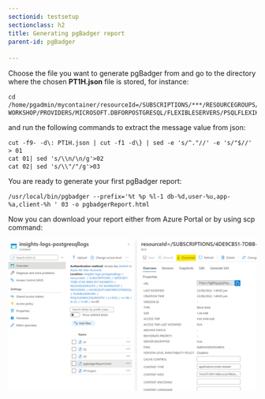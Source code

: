 ```yaml
---
sectionid: testsetup
sectionclass: h2
title: Generating pgBadger report
parent-id: pgBadger

---
```

Choose the file you want to generate pgBadger from and go to the directory where the chosen **PT1H.json** file is stored, for instance:

```shell
cd /home/pgadmin/mycontainer/resourceId=/SUBSCRIPTIONS/***/RESOURCEGROUPS/PG-WORKSHOP/PROVIDERS/MICROSOFT.DBFORPOSTGRESQL/FLEXIBLESERVERS/PSQLFLEXIKHLYQLERJGTM/y=2022/m=05/d=23/h=09/m=00
```

and run the following commands to extract the message value from json:

```shell
cut -f9- -d\: PT1H.json | cut -f1 -d\} | sed -e 's/^."//' -e 's/"$//' > 01
cat 01| sed 's/\\n/\n/g'>02
cat 02| sed 's/\\"/"/g'>03
```

You are ready to generate your first pgBadger report:

```shell
/usr/local/bin/pgbadger --prefix='%t %p %l-1 db-%d,user-%u,app-%a,client-%h ' 03 -o pgbadgerReport.html
```

Now you can download your report either from Azure Portal or by using scp command:

![Server Parameters](media/pgbadger-download.png)



